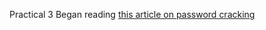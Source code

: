 Practical 3
Began reading [this article on password cracking](https://labs.mwrinfosecurity.com/blog/a-practical-guide-to-cracking-password-hashes/#fn6)
